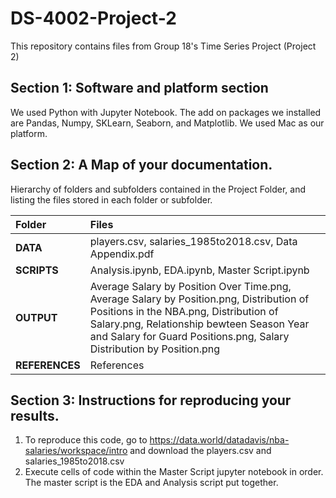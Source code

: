 # DS-4002-Project-2
This repository contains files from Group 18's Time Series Project (Project 2)
## Section 1: Software and platform section
We used Python with Jupyter Notebook. The add on packages we installed are Pandas, Numpy, SKLearn, Seaborn, and Matplotlib. We used Mac as our platform.
## Section 2: A Map of your documentation.
Hierarchy of folders and subfolders contained in the Project Folder, and listing the files stored in each folder or subfolder.

| Folder              | Files |
| :---------------- | :------ |
| **DATA**              | players.csv, salaries_1985to2018.csv, Data Appendix.pdf |
| **SCRIPTS**           |  Analysis.ipynb, EDA.ipynb, Master Script.ipynb   |
| **OUTPUT**            |  Average Salary by Position Over Time.png, Average Salary by Position.png, Distribution of Positions in the NBA.png, Distribution of Salary.png, Relationship bewteen Season Year and Salary for Guard Positions.png, Salary Distribution by Position.png|
| **REFERENCES**        |  References   |


## Section 3: Instructions for reproducing your results. 
1. To reproduce this code, go to https://data.world/datadavis/nba-salaries/workspace/intro and download the players.csv and salaries_1985to2018.csv
2. Execute cells of code within the Master Script jupyter notebook in order. The master script is the EDA and Analysis script put together.
